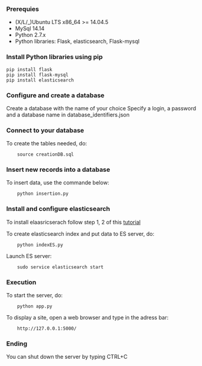 ### Prerequies

* (X/L/_)Ubuntu LTS x86_64 >= 14.04.5
* MySql 14.14
* Python 2.7.x
* Python libraries: Flask, elasticsearch, Flask-mysql

### Install Python libraries using pip

	pip install flask
	pip install flask-mysql
	pip install elasticsearch

### Configure and create a database

Create a database with the name of your choice
Specify a login, a password and a database name in database_identifiers.json

### Connect to your database
	
To create the tables needed, do:

		source creationDB.sql

### Insert new records into a database

To insert data, use the commande below:

		python insertion.py

### Install and configure elasticsearch
	
To install elaasricserach follow step 1, 2 of this [tutorial](https://www.digitalocean.com/community/tutorials/how-to-install-and-configure-elasticsearch-on-ubuntu-14-04)
		
	
To create elasticsearch index and put data to ES server, do:

		python indexES.py

Launch ES server:

		sudo service elasticsearch start 

### Execution

To start the server, do:

		python app.py

To display a site, open a web browser and type in the adress bar:

		http://127.0.0.1:5000/

### Ending

You can shut down the server by typing CTRL+C


